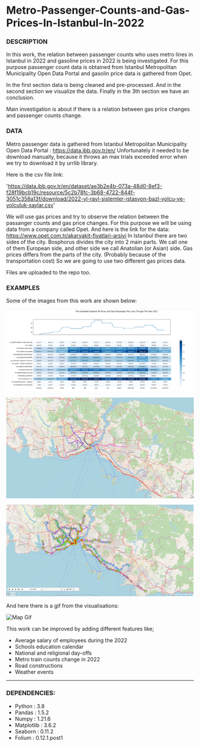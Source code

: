 # Metro-Passenger-Counts-and-Gas-Prices-In-Istanbul-In-2022

### DESCRIPTION
In this work, the relation between passenger counts who uses metro lines in Istanbul in 2022 and gasoline prices in 2022 is being investigated.
For this purpose passenger count data is obtained from Istanbul Metropolitan Municipality Open Data Portal and gasolin price data is gathered from Opet.

In the first section data is being cleaned and pre-processed. And in the second section we visualize the data. Finally in the 3th section we have an conclusion.

Main investigation is about if there is a relation between gas price changes and passenger counts change. 

### DATA
Metro passenger data is gathered from Istanbul Metropolitan Municipality Open Data Portal : https://data.ibb.gov.tr/en/ 
Unfortunately it needed to be download manually, because it throws an max trials exceeded error when we try to download it by urrlib library. 

Here is the csv file link: 

'https://data.ibb.gov.tr/en/dataset/ae3b2e4b-073a-48d0-8ef3-f28f19bcb19c/resource/5c2b78fc-3b68-4722-844f-3051c358a13f/download/2022-yl-rayl-sistemler-istasyon-bazl-yolcu-ve-yolculuk-saylar.csv'

We will use gas prices and try to observe the relation between the passanger counts and gas price changes. For this purpose we will be using data from a company called Opet. 
And here is the link for the data:
https://www.opet.com.tr/akaryakit-fiyatlari-arsivi 
In Istanbul there are two sides of the city. Bosphorus divides the city into 2 main parts. We call one of them European side, and other side we call Anatolian (or Asian) side. Gas prices differs from the parts of the city. (Probably because of the transportation cost) So we are going to use two different gas prices data. 

Files are uploaded to the repo too. 

### EXAMPLES
Some of the images from this work are shown below:

![Image 1](https://github.com/milikest/Metro-Passenger-Counts-and-Gas-Prices-in-Istanbul-In-2022/blob/main/Images/Image%201.png?raw=true)

![Image 2](https://github.com/milikest/Metro-Passenger-Counts-and-Gas-Prices-in-Istanbul-In-2022/blob/main/Images/Image%202.png?raw=true)

![Image 3](https://github.com/milikest/Metro-Passenger-Counts-and-Gas-Prices-in-Istanbul-In-2022/blob/main/Images/Image%203.png?raw=true)

And here there is a gif from the visualisations:

![Map Gif](https://github.com/milikest/Metro-Passenger-Counts-and-Gas-Prices-in-Istanbul-In-2022/blob/main/Images/Map%20gif.gif?raw=true)

This work can be improved by adding different features like; 
- Average salary of employees during the 2022
- Schools education calendar
- National and religional day-offs
- Metro train counts change in 2022
- Road constructions
- Weather events

-------------------------------------------------------------------------------------------------------------------------------------------------------------------------------------------------------

### DEPENDENCIES:

- Python     : 3.8
- Pandas     : 1.5.2
- Numpy      : 1.21.6
- Matplotlib : 3.6.2
- Seaborn    : 0.11.2
- Folium     : 0.12.1.post1


